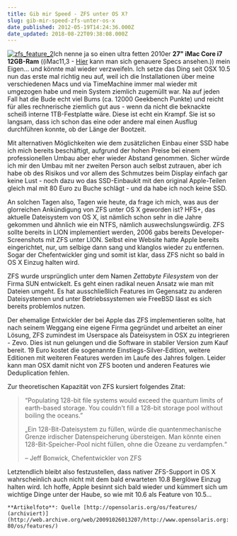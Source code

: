 ```yaml
---
title: Gib mir Speed - ZFS unter OS X?
slug: gib-mir-speed-zfs-unter-os-x
date_published: 2012-05-19T14:24:36.000Z
date_updated: 2018-08-22T09:38:08.000Z
---
```


[![zfs_feature_2](//picdump.thafaker.de/2012/05/zfs_feature_2.jpg)](http://picdump.thafaker.de/2012/05/zfs_feature_2.jpg)Ich nenne ja so einen ultra fetten 2010er **27" iMac Core i7 12GB-Ram** ((iMac11,3 - [Hier](http://www.everymac.com/systems/apple/imac/specs/imac-core-i7-2.93-27-inch-aluminum-mid-2010-specs.html) kann man sich genauere Specs ansehen.)) mein Eigen... und könnte mal wieder verzweifeln. Ich setze das Ding seit OSX 10.5 nun das erste mal richtig neu auf, weil ich die Installationen über meine verschiedenen Macs und via TimeMachine immer mal wieder mit umgezogen habe und mein System ziemlich zugemüllt war. Na auf jeden Fall hat die Bude echt viel Bums (ca. 12000 Geekbench Punkte) und reicht für alles rechnerische ziemlich gut aus - wenn da nicht die beknackte scheiß interne 1TB-Festplatte wäre. Diese ist echt ein Krampf. Sie ist so langsam, dass ich schon das eine oder andere mal einen Ausflug durchführen konnte, ob der Länge der Bootzeit. 

Mit alternativen Möglichkeiten wie dem zusätzlichen Einbau einer SSD habe ich mich bereits beschäftigt, aufgrund der hohen Preise bei einem professionellen Umbau aber eher wieder Abstand genommen. Sicher würde ich mir den Umbau mit ner zweiten Person auch selbst zutrauen, aber ich habe ob des Risikos und vor allem des Schmutzes beim Display einfach gar keine Lust - noch dazu wo das SSD-Einbaukit mit den original Apple-Teilen gleich mal mit 80 Euro zu Buche schlägt - und da habe ich noch keine SSD.

An solchen Tagen also, Tagen wie heute, da frage ich mich, was aus der glorreichen Ankündigung von ZFS unter OS X geworden ist? HFS+, das aktuelle Dateisystem von OS X, ist nämlich schon sehr in die Jahre gekommen und ähnlich wie ein NTFS, nämlich auswechslungswürdig. ZFS sollte bereits in LION implementiert werden, 2006 gabs bereits Developer-Screenshots mit ZFS unter LION. Selbst eine Website hatte Apple bereits eingerichtet, nur, um selbige dann sang und klanglos wieder zu entfernen. Sogar der Chefentwickler ging und somit ist klar, dass ZFS nicht so bald in OS X Einzug halten wird.

ZFS wurde ursprünglich unter dem Namen *Zettabyte Filesystem* von der Firma SUN entwickelt. Es geht einen radikal neuen Ansatz wie man mit Dateien umgeht. Es hat ausschließlich Features im Gegensatz zu anderen Dateisystemen und unter Betriebssystemen wie FreeBSD lässt es sich bereits problemlos nutzen.

Der ehemalige Entwickler der bei Apple das ZFS implementieren sollte, hat nach seinem Weggang eine eigene Firma gegründet und arbeitet an einer Lösung, ZFS zumindest im Userspace als Dateisystem in OSX zu integrieren - Zevo. Dies ist nun gelungen und die Software in stabiler Version zum Kauf bereit. 19 Euro kostet die sogenannte Einstiegs-Silver-Edition, weitere Editionen mit weiteren Features werden im Laufe des Jahres folgen. Leider kann man OSX damit nicht von ZFS booten und anderen Features wie Deduplication fehlen.

Zur theoretischen Kapazität von ZFS kursiert folgendes Zitat:

> “Populating 128-bit file systems would exceed the quantum limits of earth-based storage. You couldn't fill a 128-bit storage pool without boiling the oceans.”
> 
> „Ein 128-Bit-Dateisystem zu füllen, würde die quantenmechanische Grenze irdischer Datenspeicherung übersteigen. Man könnte einen 128-Bit-Speicher-Pool nicht füllen, ohne die Ozeane zu verdampfen.“
> 
> – Jeff Bonwick, Chefentwickler von ZFS

Letztendlich bleibt also festzustellen, dass nativer ZFS-Support in OS X wahrscheinlich auch nicht mit dem bald erwarteten 10.8 Berglöwe Einzug halten wird. Ich hoffe, Apple besinnt sich bald wieder und kümmert sich um wichtige Dinge unter der Haube, so wie mit 10.6 als Feature von 10.5...

`**Artikelfoto**: Quelle [http://opensolaris.org/os/features/ (archiviert)](http://web.archive.org/web/20091026013207/http://www.opensolaris.org:80/os/features/)`
